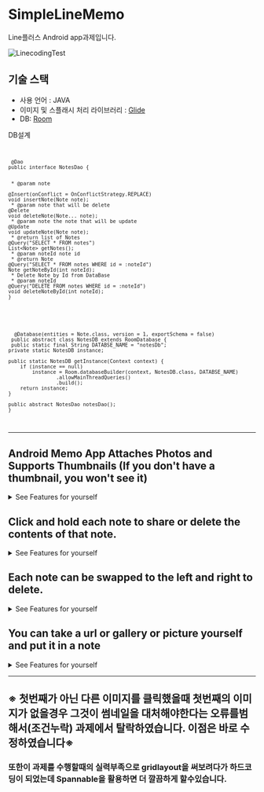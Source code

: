 # SimpleLineMemo
 Line플러스 Android app과제입니다. 

![LinecodingTest](https://user-images.githubusercontent.com/40031858/74128902-a55a1f00-4c21-11ea-9ccf-b11d3ae5625f.JPG)


## 기술 스택
- 사용 언어 : JAVA
- 이미지 및 스플래시 처리 라이브러리 : [Glide](https://github.com/bumptech/glide)
- DB: [Room](https://developer.android.com/topic/libraries/architecture/room)

DB설계 
<code>
 
     @Dao
    public interface NotesDao {
    
     
     * @param note
     
    @Insert(onConflict = OnConflictStrategy.REPLACE)
    void insertNote(Note note);
     * @param note that will be delete
    @Delete
    void deleteNote(Note... note);
     * @param note the note that will be update
    @Update
    void updateNote(Note note);
     * @return list of Notes
    @Query("SELECT * FROM notes")
    List<Note> getNotes();
     * @param noteId note id
     * @return Note
    @Query("SELECT * FROM notes WHERE id = :noteId")
    Note getNoteById(int noteId);
     * Delete Note by Id from DataBase
     * @param noteId
    @Query("DELETE FROM notes WHERE id = :noteId")
    void deleteNoteById(int noteId);
    }
 </code>
<code>
    
      @Database(entities = Note.class, version = 1, exportSchema = false)
     public abstract class NotesDB extends RoomDatabase {
     public static final String DATABSE_NAME = "notesDb";
    private static NotesDB instance;

    public static NotesDB getInstance(Context context) {
        if (instance == null)
            instance = Room.databaseBuilder(context, NotesDB.class, DATABSE_NAME)
                    .allowMainThreadQueries()
                    .build();
        return instance;
    }

    public abstract NotesDao notesDao();
    }
 
</code>



------------------

## Android Memo App Attaches Photos and Supports Thumbnails (If you don't have a thumbnail, you won't see it)

<details>
<summary>See Features for yourself</summary>
<img src=https://user-images.githubusercontent.com/40031858/75107105-d8f66980-5663-11ea-85d1-7c080234f014.png width=400px>

</details>


## Click and hold each note to share or delete the contents of that note.
<details>
<summary>See Features for yourself</summary>
<img src=https://user-images.githubusercontent.com/40031858/75108902-57eba200-5664-11ea-807a-6da71c0965c6.png width=400px>

</details>

## Each note can be swapped to the left and right to delete.

<details>
<summary>See Features for yourself</summary>
<img src=https://user-images.githubusercontent.com/40031858/75109248-0abc0000-5665-11ea-9158-13f03bd6e3ca.png width=400px>

</details>



## You can take a url or gallery or picture yourself and put it in a note

<details>
<summary>See Features for yourself</summary>
<img src=https://user-images.githubusercontent.com/40031858/75109261-3b9c3500-5665-11ea-8413-be34999afa5b.png width=400px>

</details>

-------------------------------


## ※ 첫번째가 아닌 다른 이미지를 클릭했을때 첫번째의 이미지가 없을경우 그것이 썸네일을 대처해야한다는 오류를범해서(조건누락) 과제에서 탈락하였습니다. 이점은 바로 수정하였습니다※ 
### 또한이 과제를 수행할때의 실력부족으로 gridlayout을 써보려다가 하드코딩이 되었는데 Spannable을 활용하면 더 깔끔하게 할수있습니다.

